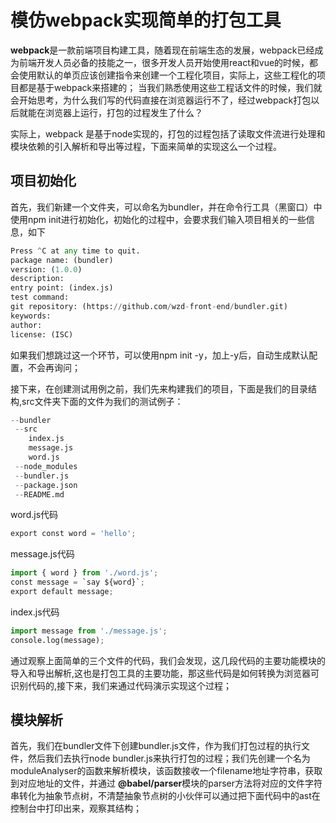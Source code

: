 # 模仿webpack实现简单的打包工具
**webpack**是一款前端项目构建工具，随着现在前端生态的发展，webpack已经成为前端开发人员必备的技能之一，很多开发人员开始使用react和vue的时候，都会使用默认的单页应该创建指令来创建一个工程化项目，实际上，这些工程化的项目都是基于webpack来搭建的；
当我们熟悉使用这些工程话文件的时候，我们就会开始思考，为什么我们写的代码直接在浏览器运行不了，经过webpack打包以后就能在浏览器上运行，打包的过程发生了什么？

实际上，webpack 是基于node实现的，打包的过程包括了读取文件流进行处理和模块依赖的引入解析和导出等过程，下面来简单的实现这么一个过程。

## 项目初始化
首先，我们新建一个文件夹，可以命名为bundler，并在命令行工具（黑窗口）中使用npm init进行初始化，初始化的过程中，会要求我们输入项目相关的一些信息，如下

``` python
Press ^C at any time to quit.
package name: (bundler)
version: (1.0.0)
description:
entry point: (index.js)
test command:
git repository: (https://github.com/wzd-front-end/bundler.git)
keywords:
author:
license: (ISC)
```

如果我们想跳过这一个环节，可以使用npm init -y，加上-y后，自动生成默认配置，不会再询问；

接下来，在创建测试用例之前，我们先来构建我们的项目，下面是我们的目录结构,src文件夹下面的文件为我们的测试例子：
``` python
--bundler
 --src
    index.js
    message.js
    word.js
 --node_modules
 --bundler.js
 --package.json
 --README.md
```
word.js代码
``` python
export const word = 'hello';
```
message.js代码
``` python
import { word } from './word.js';
const message = `say ${word}`;
export default message;
```
index.js代码
``` python
import message from './message.js';
console.log(message);
```
通过观察上面简单的三个文件的代码，我们会发现，这几段代码的主要功能模块的导入和导出解析,这也是打包工具的主要功能，那这些代码是如何转换为浏览器可识别代码的,接下来，我们来通过代码演示实现这个过程；
## 模块解析
首先，我们在bundler文件下创建bundler.js文件，作为我们打包过程的执行文件，然后我们去执行node bundler.js来执行打包的过程；我们先创建一个名为moduleAnalyser的函数来解析模块，该函数接收一个filename地址字符串，获取到对应地址的文件，并通过
**@babel/parser**模块的parser方法将对应的文件字符串转化为抽象节点树，不清楚抽象节点树的小伙伴可以通过把下面代码中的ast在控制台中打印出来，观察其结构；


